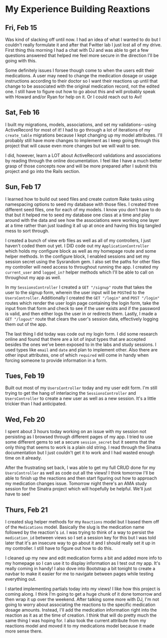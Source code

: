 # My Experience Building Reaxtions

## Fri, Feb 15

Was kind of slacking off until now. I had an idea of what I wanted to do but I couldn't really formulate it and after that Fwitter lab I just lost all of my drive. First thing this morning I had a chat with DJ and was able to get a few questions answered that helped me feel more secure in the direction I'll be going with this.

Some definitely issues I forsee though come to when the users edit their medications. A user may need to change the medication dosage or usage instructions according to their doctor so I want their reactions up until that change to be associated with the original medication record, not the edited one. I still have to figure out how to go about this and will probably speak with Howard and/or Ryan for help on it. Or I could reach out to Avi!

## Sat, Feb 16

I built my migrations, models, associations, and set my validations--using ActiveRecord for most of it! I had to go through a lot of iterations of my `create_table` migrations because I kept changing up my model attributes. I'll probably still have more changes to implement as I keep going through this project that will cause even more changes but we will wait to see.

I did, however, learn a LOT about ActiveRecord validations and associations by reading through the online documentation. I feel like I have a much better grasp of those concepts now and will be more prepared after I submit this project and go into the Rails section.

## Sun, Feb 17

I learned how to build out seed files and create custom Rake tasks using namespacing options to seed my database with those files. I created three different seed files, one for each of my models. I know you don't have to do that but it helped me to seed my database one class at a time and play around with the data and see how the associations were working one layer at a time rather than just loading it all up at once and having this big tangled mess to sort through.

I created a bunch of view erb files as well as all of my controllers, I just haven't coded them out yet. I DID code out my `ApplicationController` which holds my configure block as well as my homepage route and some helper methods. In the configure block, I enabled sessions and set my session secret using the Sysrandom gem. I also set the paths for other files my controller will need access to throughout running the app. I created my `current_user` and `logged_in?` helper methods which I'll be able to call on throughout my app as well.

In my `SessionsController` I created a `GET "/signup"` route that takes the user to the signup form, wherein the user input will be `POST`ed to the `UsersController`. Additionally I created the `GET "/login"` and `POST "/login"` routes which render the user login page containing the login form, take the input from that form and check to see if the user exists and if the password is valid, and then either logs the user in or redirects them. Lastly, I made a `GET "/logout"` route that clears the user's session data, effectively logging them out of the app.

The last thing I did today was code out my login form. I did some research online and found that there are a lot of input types that are accepted besides the ones we've been exposed to in the labs and study sessions. I used types like `email` and `date` and plan to implement other. Also there are other input attributes, one of which `required` will come in handy when forcing someone to provide information in a form.

## Tues, Feb 19

Built out most of my `UsersController` today and my user edit form. I'm still trying to get the hang of interlacing the `SessionsController` and `UsersController` to create a new user as well as a new session. It's a little trickier than I had anticipated.

## Wed, Feb 20

I spent about 3 hours today working on an issue with my session not persisting as I browsed through different pages of my app. I tried to use some different gems to set a secure `session_secret` but it seems that the only thing that seems to work is a plain old string. I read through the Sinatra documentation but I just couldn't get it to work and I had wasted enough time on it already.

After the frustrating set back, I was able to get my full CRUD done for my `UsersController` as well as code out all the views! I think tomorrow I'll be able to finish up the reactions and then start figuring out how to approach my medication changes issue. Tomorrow night there's an AMA study session for the Sinatra project which will hopefully be helpful. We'll just have to see!

## Thurs, Feb 21

I created slug helper methods for my `Reactions` model but I based them off of the `Medications` model. Basically the slug is the medication name followed by the reaction's `id`. I was trying to think of a way to persist the `medication_id` between views so I set a session key for this but I was told later that it's an insecure way to go about it and I should really set it up in my controller. I still have to figure out how to do this.

I cleaned up my new and edit medication forms a bit and added more info to my homepage so I can use it to display information as I test out my app. It's really coming in handy! I also dove into Bootstrap a bit tonight to create a navbar to make it easier for me to navigate between pages while testing everything out.

I started implementing partials today into my views! I like how this project is coming along. I think I'm going to get a huge chunk of it done tomorrow and then wrap it up over the weekend. After talking some more with DJ, I'm not going to worry about associating the reactions to the specific medication dosage amounts. Instead, I'll add the medication information right into the reaction as it as at the time of creation. I think that will do pretty much the same thing I was hoping for. I also took the current attribute from my reactions model and moved it to my medications model because it made more sense there.